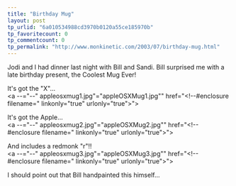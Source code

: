 ```yaml
---
title: "Birthday Mug"
layout: post
tp_urlid: "6a010534988cd3970b0120a55ce185970b"
tp_favoritecount: 0
tp_commentcount: 0
tp_permalink: "http://www.monkinetic.com/2003/07/birthday-mug.html"
---
```

Jodi and I had dinner last night with Bill and Sandi. Bill surprised me with a late birthday present, the Coolest Mug Ever!

It&#39;s got the &quot;X&quot;...<br />
<a --="--" appleosxmug1.jpg"="appleOSXMug1.jpg&quot;" href="&lt;!--#enclosure filename=" linkonly="true" urlonly="true">&quot;&gt;</a>

It&#39;s got the Apple...<br />
<a --="--" appleosxmug2.jpg"="appleOSXMug2.jpg&quot;" href="&lt;!--#enclosure filename=" linkonly="true" urlonly="true">&quot;&gt;</a>

And includes a redmonk &quot;r&quot;!!<br />
<a --="--" appleosxmug3.jpg"="appleOSXMug3.jpg&quot;" href="&lt;!--#enclosure filename=" linkonly="true" urlonly="true">&quot;&gt;</a>

I should point out that Bill handpainted this himself...
